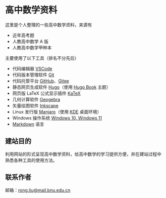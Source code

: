 # 高中数学资料

这里是个人整理的一些高中数学资料，来源有

- 近年高考题
- 人教高中数学 A 版
- 人教高中数学甲种本

主要使用了以下工具（排名不分先后）

- 代码编辑器 [VSCode](https://code.visualstudio.com)
- 代码版本管理软件 [Git](https://git-scm.com)
- 代码托管平台 [GitHub](https://github.com)、[Gitee](https://gitee.com)
- 静态网页生成软件 [Hugo](https://gohugo.io/)（使用 [Hugo Book](https://themes.gohugo.io/hugo-book/) 主题）
- 网页版 LaTeX 公式显示插件 [KaTeX](https://katex.org)
- 几何计算软件 [Geogebra](https://www.geogebra.org)
- 矢量绘图软件 [Inkscape](https://inkscape.org)
- Linux 发行版 [Manjaro](https://manjaro.org)（使用 [KDE](https://kde.org) 桌面环境）
- Windows 操作系统 [Windows 10, Windows 11](https://www.microsoft.com/)
- [Markdown](http://daringfireball.net/projects/markdown) 语言

## 建站目的

利用网站的形式呈现高中数学资料，给高中数学的学习提供方便，并在建站过程中熟悉各种工具的使用方法。

## 联系作者

邮箱：[rong.liu@mail.bnu.edu.cn](mailto:rong.liu@mail.bnu.edu.cn)